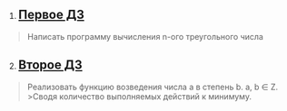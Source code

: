 

1. ## [Первое ДЗ](Java_HW_1)
>Написать программу вычисления n-ого треугольного числа

2. ## [Второе ДЗ](Java_HW_2)
>Реализовать функцию возведения числа а в степень b. a, b ∈ Z. >Сводя количество выполняемых действий к минимуму.
